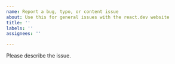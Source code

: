 ```yaml
---
name: Report a bug, typo, or content issue
about: Use this for general issues with the react.dev website
title: ''
labels: ''
assignees: ''

---
```


Please describe the issue.